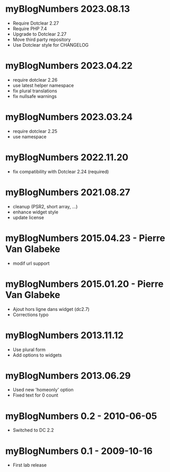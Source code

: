 myBlogNumbers 2023.08.13
===========================================================
* Require Dotclear 2.27
* Require PHP 7.4
* Upgrade to Dotclear 2.27
* Move third party repository
* Use Dotclear style for CHANGELOG

myBlogNumbers 2023.04.22
===========================================================
* require dotclear 2.26
* use latest helper namespace
* fix plural translations
* fix nullsafe warnings

myBlogNumbers 2023.03.24
===========================================================
* require dotclear 2.25
* use namespace

myBlogNumbers 2022.11.20
===========================================================
* fix compatibility with Dotclear 2.24 (required)

myBlogNumbers 2021.08.27
===========================================================
* cleanup (PSR2, short array, ...)
* enhance widget style
* update license

myBlogNumbers 2015.04.23 - Pierre Van Glabeke
===========================================================
* modif url support

myBlogNumbers 2015.01.20 - Pierre Van Glabeke
===========================================================
* Ajout hors ligne dans widget (dc2.7)
* Corrections typo

myBlogNumbers 2013.11.12
===========================================================
* Use plural form
* Add options to widgets

myBlogNumbers 2013.06.29
===========================================================
* Used new 'homeonly' option
* Fixed text for 0 count

myBlogNumbers 0.2 - 2010-06-05
===========================================================
* Switched to DC 2.2

myBlogNumbers 0.1 - 2009-10-16
===========================================================
* First lab release